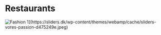 # Restaurants
 <img id="expand-jump-1" 
                 src="[https://lorempixel.com/250/250/fashion/1" alt="Fashion 1](https://sliders.dk/wp-content/themes/webamp/cache/sliders-vores-passion-d475249e.jpeg)">
